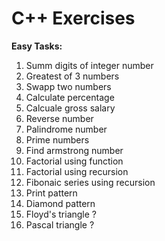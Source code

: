 # C++ Exercises

**Easy Tasks:**

1. Summ digits of integer number
2. Greatest of 3 numbers
3. Swapp two numbers
4. Calculate percentage
5. Calcuale gross salary
6. Reverse number
7. Palindrome number
8. Prime numbers 
9. Find armstrong number
10. Factorial using function
11. Factorial using recursion
12. Fibonaic series using recursion
13. Print pattern
14. Diamond pattern
15. Floyd's triangle ?
16. Pascal triangle ?

